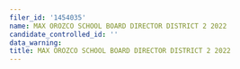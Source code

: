 ```yaml
---
filer_id: '1454035'
name: MAX OROZCO SCHOOL BOARD DIRECTOR DISTRICT 2 2022
candidate_controlled_id: ''
data_warning:
title: MAX OROZCO SCHOOL BOARD DIRECTOR DISTRICT 2 2022
---
```


